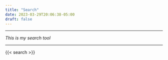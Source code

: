 ```yaml
---
title: "Search"
date: 2023-03-29T20:06:38-05:00
draft: false
---
```


---
*This is my search tool*

---


{{< search >}}